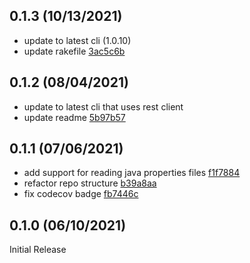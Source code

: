 0.1.3 (10/13/2021)
------------------

* update to latest cli (1.0.10)
* update rakefile [3ac5c6b](../../commit/3ac5c6b)

0.1.2 (08/04/2021)
------------------

* update to latest cli that uses rest client
* update readme [5b97b57](../../commit/5b97b57)

0.1.1 (07/06/2021)
------------------

* add support for reading java properties files [f1f7884](../../commit/f1f7884)
* refactor repo structure [b39a8aa](../../commit/b39a8aa)
* fix codecov badge [fb7446c](../../commit/fb7446c)

0.1.0 (06/10/2021)
------------------

Initial Release
